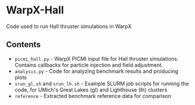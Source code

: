 # WarpX-Hall

Code used to run Hall thruster simulations in WarpX

## Contents
- `picmi_hall.py` - WarpX PICMI input file for Hall thruster simulations. Contains callbacks for particle injection and field adjustment.
- `analysis.py` - Code for analyzing benchmark results and producing plots
- `srun_gl.sh` and `srun_lh.sh` - Example SLURM job scripts for running the code, for UMich's Great Lakes (gl) and Lighthouse (lh) clusters
- `reference` - Extracted benchmark reference data for comparison

